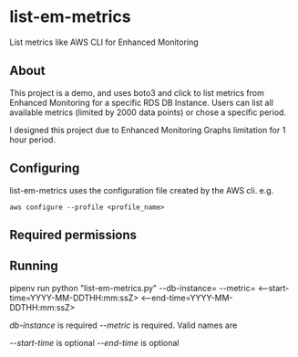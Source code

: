 # list-em-metrics
 List metrics like AWS CLI for Enhanced Monitoring

## About

 This project is a demo, and uses boto3 and click to list metrics from Enhanced Monitoring for a specific RDS DB Instance. Users can list all available metrics (limited by 2000 data points) or chose a specific period.

 I designed this project due to Enhanced Monitoring Graphs limitation for 1 hour period.

## Configuring

 list-em-metrics uses the configuration file created by the AWS cli. e.g.

 `aws configure --profile <profile_name>`

## Required permissions



## Running

 pipenv run python "list-em-metrics.py" --db-instance=<instance id> --metric=<metric name> <--start-time=YYYY-MM-DDTHH:mm:ssZ> <--end-time=YYYY-MM-DDTHH:mm:ssZ>

 *db-instance* is required
 *--metric* is required. Valid names are

 *--start-time* is optional
 *--end-time* is optional
